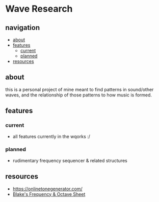 # Wave Research
## navigation
- [about](#about)
- [features](#features)
  - [current](#current)
  - [planned](#planned)
- [resources](#resources)
## about
this is a personal project of mine meant to find patterns in sound/other waves, and the relationship of those patterns to how music is formed.
## features
### current
- all features currently in the wqorks :/
### planned
- rudimentary frequency sequencer & related structures
## resources
- https://onlinetonegenerator.com/
- [Blake's Frequency & Octave Sheet](https://docs.google.com/spreadsheets/d/13oGMEKrZCCQ8e6rGc11m73oanuh58sccmFQbqvNHVWo/edit?usp=sharing)

